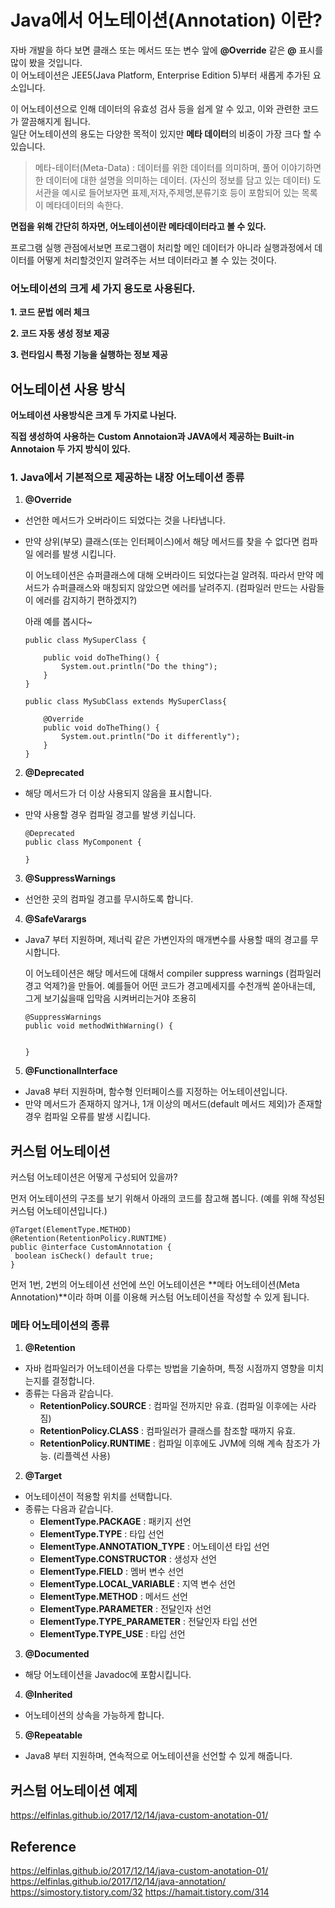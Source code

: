 # Java에서 어노테이션(Annotation) 이란?

자바 개발을 하다 보면 클래스 또는 메서드 또는 변수 앞에  **@Override**  같은  **@**  표시를 많이 봤을 것입니다.  
이 어노테이션은 JEE5(Java Platform, Enterprise Edition 5)부터 새롭게 추가된 요소입니다.

이 어노테이션으로 인해 데이터의 유효성 검사 등을 쉽게 알 수 있고, 이와 관련한 코드가 깔끔해지게 됩니다.  
일단 어노테이션의 용도는 다양한 목적이 있지만  **메타 데이터**의 비중이 가장 크다 할 수 있습니다.

> 메타-테이터(Meta-Data) : 데이터를 위한 데이터를 의미하며, 풀어 이야기하면 한 데이터에 대한 설명을 의미하는 데이터. (자신의 정보를 담고 있는 데이터) 도서관을 예시로 들어보자면 표제,저자,주제명,분류기호 등이 포함되어 있는 목록이 메타데이터의 속한다.
> 
**면접을 위해 간단히 하자면, 어노테이션이란 메타데이터라고 볼 수 있다.**

프로그램 실행 관점에서보면 프로그램이 처리할 메인 데이터가 아니라 실행과정에서 데이터를 어떻게 처리할것인지 알려주는  서브 데이터라고 볼 수 있는 것이다.

### 어노테이션의 크게 세 가지 용도로 사용된다.

**1. 코드 문법 에러 체크**

**2. 코드 자동 생성 정보 제공**

**3. 런타임시 특정 기능을 실행하는 정보 제공**

## 어노테이션 사용 방식

**어노테이션 사용방식은 크게 두 가지로 나뉜다.**

**직접 생성하여 사용하는** **Custom Annotaion과 JAVA에서 제공하는  Built-in Annotaion  두 가지 방식이 있다.**

### 1. Java에서 기본적으로 제공하는 내장 어노테이션 종류

1.  **@Override**

-   선언한 메서드가 오버라이드 되었다는 것을 나타냅니다.
-   만약 상위(부모) 클래스(또는 인터페이스)에서 해당 메서드를 찾을 수 없다면 컴파일 에러를 발생 시킵니다.

	이 어노테이션은 슈퍼클래스에 대해 오버라이드 되었다는걸 알려줘.
	따라서 만약 메서드가 슈퍼클래스와 매칭되지 않았으면 에러를 날려주지. (컴파일러 만드는 사람들이 에러를 감지하기 편하겠지?)
	
	아래 예를 봅시다~

		public class MySuperClass {

		    public void doTheThing() {
		        System.out.println("Do the thing");
		    }
		}

		public class MySubClass extends MySuperClass{

		    @Override
		    public void doTheThing() {
		        System.out.println("Do it differently");
		    }
		}

2.  **@Deprecated**

-   해당 메서드가 더 이상 사용되지 않음을 표시합니다.
-   만약 사용할 경우 컴파일 경고를 발생 키십니다.

		@Deprecated
		public class MyComponent {

		}


3.  **@SuppressWarnings**

-   선언한 곳의 컴파일 경고를 무시하도록 합니다.

4.  **@SafeVarargs**

-   Java7 부터 지원하며, 제너릭 같은 가변인자의 매개변수를 사용할 때의 경고를 무시합니다.

	이 어노테이션은 해당 메서드에 대해서 compiler suppress warnings (컴파일러 경고 억제?)을 만들어. 
	예를들어 어떤 코드가 경고메세지를 수천개씩 쏟아내는데, 그게 보기싫을때 입막음 시켜버리는거야 조용히

		@SuppressWarnings
		public void methodWithWarning() {


		}

5.  **@FunctionalInterface**

-   Java8 부터 지원하며, 함수형 인터페이스를 지정하는 어노테이션입니다.
-   만약 메서드가 존재하지 않거나, 1개 이상의 메서드(default 메서드 제외)가 존재할 경우 컴파일 오류를 발생 시킵니다.

 ## 커스텀 어노테이션

커스텀 어노테이션은 어떻게 구성되어 있을까?

먼저 어노테이션의 구조를 보기 위해서 아래의 코드를 참고해 봅니다. (예를 위해 작성된 커스텀 어노테이션입니다.)


	@Target(ElementType.METHOD)  
	@Retention(RetentionPolicy.RUNTIME)  
	public @interface CustomAnnotation {  
	 boolean isCheck() default true;  
	}  

먼저 1번, 2번의 어노테이션 선언에 쓰인 어노테이션은 **메타 어노테이션(Meta Annotation)**이라 하며 이를 이용해 커스텀 어노테이션을 작성할 수 있게 됩니다.

### 메타 어노테이션의 종류

1.  **@Retention**

-   자바 컴파일러가 어노테이션을 다루는 방법을 기술하며, 특정 시점까지 영향을 미치는지를 결정합니다.
-   종류는 다음과 같습니다.
    -   **RetentionPolicy.SOURCE**  : 컴파일 전까지만 유효. (컴파일 이후에는 사라짐)
    -   **RetentionPolicy.CLASS**  : 컴파일러가 클래스를 참조할 때까지 유효.
    -   **RetentionPolicy.RUNTIME**  : 컴파일 이후에도 JVM에 의해 계속 참조가 가능. (리플렉션 사용)

2.  **@Target**

-   어노테이션이 적용할 위치를 선택합니다.
-   종류는 다음과 같습니다.
    -   **ElementType.PACKAGE**  : 패키지 선언
    -   **ElementType.TYPE**  : 타입 선언
    -   **ElementType.ANNOTATION_TYPE**  : 어노테이션 타입 선언
    -   **ElementType.CONSTRUCTOR**  : 생성자 선언
    -   **ElementType.FIELD**  : 멤버 변수 선언
    -   **ElementType.LOCAL_VARIABLE**  : 지역 변수 선언
    -   **ElementType.METHOD**  : 메서드 선언
    -   **ElementType.PARAMETER**  : 전달인자 선언
    -   **ElementType.TYPE_PARAMETER**  : 전달인자 타입 선언
    -   **ElementType.TYPE_USE**  : 타입 선언

3.  **@Documented**

-   해당 어노테이션을 Javadoc에 포함시킵니다.

4.  **@Inherited**

-   어노테이션의 상속을 가능하게 합니다.

5.  **@Repeatable**

-   Java8 부터 지원하며, 연속적으로 어노테이션을 선언할 수 있게 해줍니다.

## 커스텀 어노테이션 예제

https://elfinlas.github.io/2017/12/14/java-custom-anotation-01/


## Reference

https://elfinlas.github.io/2017/12/14/java-custom-anotation-01/
https://elfinlas.github.io/2017/12/14/java-annotation/
https://simostory.tistory.com/32
https://hamait.tistory.com/314